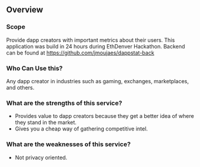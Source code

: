 ## Overview

### Scope
Provide dapp creators with important metrics about their users.  This application was build in 24 hours during EthDenver Hackathon.  Backend can be found at https://github.com/jmoujaes/dappstat-back

### Who Can Use this?
Any dapp creator in industries such as gaming, exchanges, marketplaces, and others.

### What are the strengths of this service?
* Provides value to dapp creators because they get a better idea of where they stand in the market.
* Gives you a cheap way of gathering competitive intel.


### What are the weaknesses of this service?
* Not privacy oriented.

